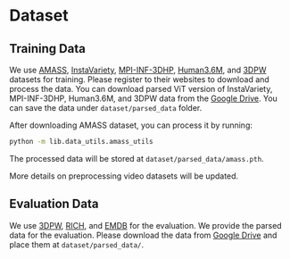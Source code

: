 # Dataset

## Training Data
We use [AMASS](https://amass.is.tue.mpg.de/), [InstaVariety](https://github.com/akanazawa/human_dynamics/blob/master/doc/insta_variety.md), [MPI-INF-3DHP](https://vcai.mpi-inf.mpg.de/3dhp-dataset/), [Human3.6M](http://vision.imar.ro/human3.6m/description.php), and [3DPW](https://virtualhumans.mpi-inf.mpg.de/3DPW/) datasets for training. Please register to their websites to download and process the data. You can download parsed ViT version of InstaVariety, MPI-INF-3DHP, Human3.6M, and 3DPW data from the [Google Drive](https://drive.google.com/drive/folders/13T2ghVvrw_fEk3X-8L0e6DVSYx_Og8o3?usp=sharing). You can save the data under `dataset/parsed_data` folder.

After downloading AMASS dataset, you can process it by running:
```bash
python -m lib.data_utils.amass_utils
```
The processed data will be stored at `dataset/parsed_data/amass.pth`.

More details on preprocessing video datasets will be updated.

## Evaluation Data
We use [3DPW](https://virtualhumans.mpi-inf.mpg.de/3DPW/), [RICH](https://rich.is.tue.mpg.de/), and [EMDB](https://eth-ait.github.io/emdb/) for the evaluation. We provide the parsed data for the evaluation. Please download the data from [Google Drive](https://drive.google.com/drive/folders/13T2ghVvrw_fEk3X-8L0e6DVSYx_Og8o3?usp=sharing) and place them at `dataset/parsed_data/`.